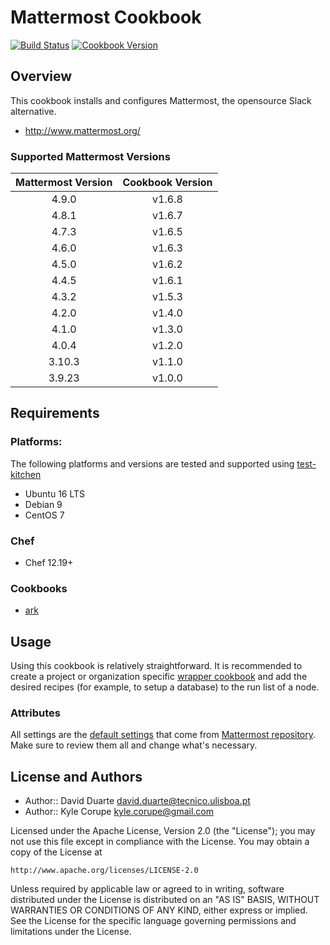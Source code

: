 # Mattermost Cookbook

[![Build Status](https://travis-ci.org/ist-dsi/mattermost-cookbook.svg?branch=master)](https://travis-ci.org/ist-dsi/mattermost-cookbook) [![Cookbook Version](https://img.shields.io/cookbook/v/mattermost-cookbook.svg)](https://supermarket.chef.io/cookbooks/mattermost-cookbook)

## Overview

This cookbook installs and configures Mattermost, the opensource Slack alternative.

* http://www.mattermost.org/

### Supported Mattermost Versions

| Mattermost Version | Cookbook Version |
|:------------------:|:----------------:|
| 4.9.0              | v1.6.8           |
| 4.8.1              | v1.6.7           |
| 4.7.3              | v1.6.5           |
| 4.6.0              | v1.6.3           |
| 4.5.0              | v1.6.2           |
| 4.4.5              | v1.6.1           |
| 4.3.2              | v1.5.3           |
| 4.2.0              | v1.4.0           |
| 4.1.0              | v1.3.0           |
| 4.0.4              | v1.2.0           |
| 3.10.3             | v1.1.0           |
| 3.9.23             | v1.0.0           |

## Requirements

### Platforms: 

The following platforms and versions are tested and supported using [test-kitchen](http://kitchen.ci/)  

* Ubuntu 16 LTS
* Debian 9
* CentOS 7 

### Chef

* Chef 12.19+

### Cookbooks

* [ark](https://github.com/chef-cookbooks/ark)

## Usage

Using this cookbook is relatively straightforward. It is recommended to create a project or organization specific [wrapper cookbook](https://www.chef.io/blog/2013/12/03/doing-wrapper-cookbooks-right/) and add the desired recipes (for example, to setup a database) to the run list of a node.

### Attributes

All settings are the [default settings](https://github.com/mattermost/mattermost-server/blob/v4.9.0/config/default.json) that come from [Mattermost repository](https://github.com/mattermost/mattermost-server/). Make sure to review them all and change what's necessary.

## License and Authors

* Author:: David Duarte <david.duarte@tecnico.ulisboa.pt>
* Author:: Kyle Corupe <kyle.corupe@gmail.com>

Licensed under the Apache License, Version 2.0 (the "License");
you may not use this file except in compliance with the License.
You may obtain a copy of the License at

    http://www.apache.org/licenses/LICENSE-2.0

Unless required by applicable law or agreed to in writing, software
distributed under the License is distributed on an "AS IS" BASIS,
WITHOUT WARRANTIES OR CONDITIONS OF ANY KIND, either express or implied.
See the License for the specific language governing permissions and
limitations under the License.

